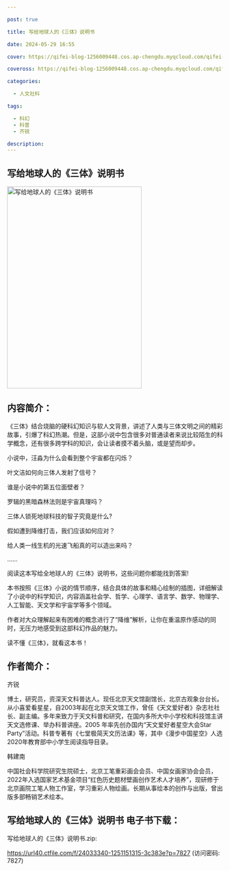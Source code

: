 ```yaml
---

post: true

title: 写给地球人的《三体》说明书

date: 2024-05-29 16:55

cover: https://qifei-blog-1256009448.cos.ap-chengdu.myqcloud.com/qifei-blog/654f5907c458853aefc9e280.jpg

coveross: https://qifei-blog-1256009448.cos.ap-chengdu.myqcloud.com/qifei-blog/654f5907c458853aefc9e280.jpg

categories:

  - 人文社科

tags:

  - 科幻
  - 科普
  - 齐锐

description:
---
```


## 写给地球人的《三体》说明书
<img alt="写给地球人的《三体》说明书 " class="aligncenter loading" data-was-processed="true" decoding="async" fetchpriority="high" height="471" src="https://qifei-blog-1256009448.cos.ap-chengdu.myqcloud.com/qifei-blog/654f5907c458853aefc9e280.jpg" style="cursor: zoom-in;" width="314"/>

## 内容简介：

《三体》结合烧脑的硬科幻知识与软人文背景，讲述了人类与三体文明之间的精彩故事，引爆了科幻热潮。但是，这部小说中包含很多对普通读者来说比较陌生的科学概念，还有很多跨学科的知识，会让读者摸不着头脑，或是望而却步。

小说中，汪淼为什么会看到整个宇宙都在闪烁？

叶文洁如何向三体人发射了信号？

谁是小说中的第五位面壁者？

罗辑的黑暗森林法则是宇宙真理吗？

三体人锁死地球科技的智子究竟是什么?

假如遭到降维打击，我们应该如何应对？

给人类一线生机的光速飞船真的可以造出来吗？

……

阅读这本写给全地球人的《三体》说明书，这些问题你都能找到答案!

本书按照《三体》小说的情节顺序，结合具体的故事和精心绘制的插图，详细解读了小说中的科学知识，内容涵盖社会学、哲学、心理学、语言学、数学、物理学、人工智能、天文学和宇宙学等多个领域。

作者对大众理解起来有困难的概念进行了“降维”解析，让你在重温原作感动的同时，无压力地感受到这部科幻作品的魅力。

读不懂《三体》，就看这本书！

## 作者简介：

齐锐

博土，研究员，资深天文科普达人。现任北京天文馆副馆长，北京古观象台台长。从小喜爱看星星，自2003年起在北京天文馆工作，曾任《天文爱好者》杂志社社长、副主编。多年来致力于天文科普和研究，在国内多所大中小学校和科技馆主讲天文选修课、举办科普讲座。2005 年率先创办国内“天文爱好者星空大会Star Party”活动。科普专著有《七堂极简天文历法课》等，其中《漫步中国星空》人选2020年教育部中小学生阅读指导目录。

韩建南

中国社会科学院研究生院硕士，北京工笔重彩画会会员、中国女画家协会会员，2022年入选国家艺术基金项目“红色历史题材壁画创作艺术人才培养”，现研修于北京画院工笔人物工作室，学习重彩人物绘画。长期从事绘本的创作与出版，曾出版多部畅销艺术绘本。

## 写给地球人的《三体》说明书 电子书下载：

写给地球人的《三体》说明书.zip: 

https://url40.ctfile.com/f/24033340-1251151315-3c383e?p=7827 (访问密码: 7827)
